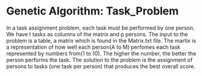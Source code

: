# Genetic Algorithm: Task_Problem
In a task assignment problem, each task must be performed by one person. We have t tasks as columns of the matrix and p persons. The input to the problem is a table, a matrix which is found in the Matrix.txt file. The martix is a representation of how well each person(A to M) perfomes each task represented by numbers from(1 to 10). The higher the number, the better the person performs the task. The solution to the problem is the assignment of persons to tasks (one task per person) that produces the best overall score.
